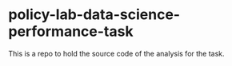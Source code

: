 # policy-lab-data-science-performance-task
This is a repo to hold the source code of the analysis for the task.
